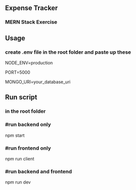 ## Expense Tracker
### MERN Stack Exercise 

## Usage
### create .env file in the root folder and paste up these

NODE_ENV=production

PORT=5000

MONGO_URI=your_database_uri


## Run script
### in the root folder
### #run backend only
npm start

### #run frontend only
npm run client

### #run backend and frontend
npm run dev

